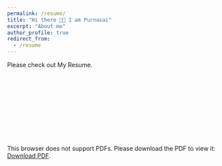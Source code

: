 ```yaml
---
permalink: /resume/
title: "Hi there 👋🏼 I am Purnasai"
excerpt: "About me"
author_profile: true
redirect_from:
  - /resume
---
```


Please check out My Resume. 

<object data="https://purnasai.github.io/files/purnasai_resume.pdf" type="application/pdf" width="700px" height="700px">
    <embed src="https://purnasai.github.io/files/purnasai_resume.pdf">
        <p>This browser does not support PDFs. Please download the PDF to view it: <a href="https://purnasai.github.io/files/purnasai_resume.pdf">Download PDF</a>.</p>
    </embed>
</object>